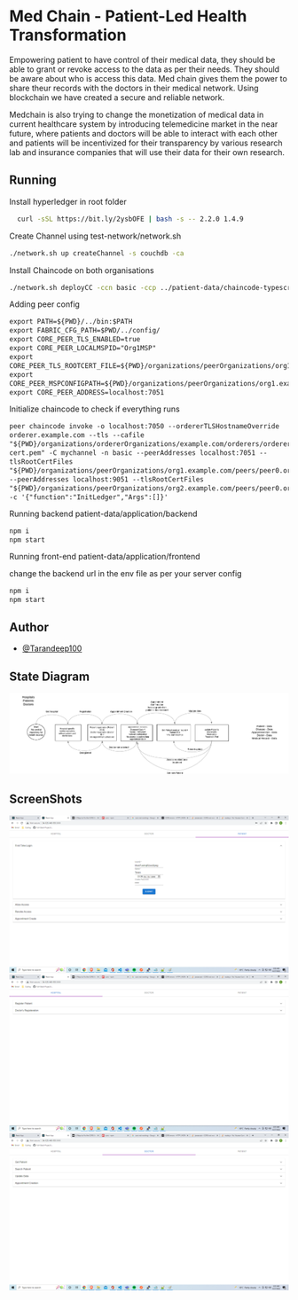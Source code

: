 
# Med Chain - Patient-Led Health Transformation
Empowering patient to have control of their medical data, they should be able to grant or revoke access to the data as per their needs. They should be aware about who is access this data. 
Med chain gives them the power to share theur records with the doctors in their medical network.
Using blockchain we have created a secure and reliable network.

Medchain is also trying to change the monetization of medical data in current healthcare system by introducing telemedicine market in the near future, where patients and doctors will be able to interact with each other and patients will be incentivized for their transparency by various research lab and insurance companies that will use their data for their own research.





## Running


Install hyperledger in root folder
```bash
  curl -sSL https://bit.ly/2ysbOFE | bash -s -- 2.2.0 1.4.9
```

Create Channel using test-network/network.sh

```bash
./network.sh up createChannel -s couchdb -ca
```

Install Chaincode on both organisations

```bash
./network.sh deployCC -ccn basic -ccp ../patient-data/chaincode-typescript/ -ccl typescript
```

Adding peer config
```
export PATH=${PWD}/../bin:$PATH
export FABRIC_CFG_PATH=$PWD/../config/
export CORE_PEER_TLS_ENABLED=true
export CORE_PEER_LOCALMSPID="Org1MSP"
export CORE_PEER_TLS_ROOTCERT_FILE=${PWD}/organizations/peerOrganizations/org1.example.com/peers/peer0.org1.example.com/tls/ca.crt
export CORE_PEER_MSPCONFIGPATH=${PWD}/organizations/peerOrganizations/org1.example.com/users/Admin@org1.example.com/msp
export CORE_PEER_ADDRESS=localhost:7051
```

Initialize chaincode to check if everything runs

```
peer chaincode invoke -o localhost:7050 --ordererTLSHostnameOverride orderer.example.com --tls --cafile "${PWD}/organizations/ordererOrganizations/example.com/orderers/orderer.example.com/msp/tlscacerts/tlsca.example.com-cert.pem" -C mychannel -n basic --peerAddresses localhost:7051 --tlsRootCertFiles "${PWD}/organizations/peerOrganizations/org1.example.com/peers/peer0.org1.example.com/tls/ca.crt" --peerAddresses localhost:9051 --tlsRootCertFiles "${PWD}/organizations/peerOrganizations/org2.example.com/peers/peer0.org2.example.com/tls/ca.crt" -c '{"function":"InitLedger","Args":[]}'
```

Running backend patient-data/application/backend
```
npm i
npm start
```

Running front-end patient-data/application/frontend

change the backend url in the env file as per your server config
```
npm i
npm start
```
## Author
- [@Tarandeep100](https://github.com/Tarandeep100/)

## State Diagram

![State Diagram](https://raw.githubusercontent.com/tarandeep100/HyperLedgerMedicalData/main/State%20Diagram.jpg)


## ScreenShots

![Patient ](https://raw.githubusercontent.com/tarandeep100/HyperLedgerMedicalData/main/PatientScreenShot.png)
![Hospital ](https://raw.githubusercontent.com/tarandeep100/HyperLedgerMedicalData/main/HospitalScreenShot.png)
![Doctor ](https://raw.githubusercontent.com/tarandeep100/HyperLedgerMedicalData/main/DoctorScreenShot.png)


